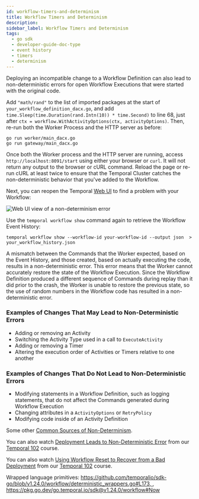 ```yaml
---
id: workflow-timers-and-determinism
title: Workflow Timers and Determinism
description: 
sidebar_label: Workflow Timers and Determinism
tags:
  - go sdk
  - developer-guide-doc-type
  - event history
  - timers
  - determinism
---
```




Deploying an incompatible change to a Workflow Definition can also lead to non-deterministic errors for open Workflow Executions that were started with the original code.

Add `"math/rand"` to the list of imported packages at the start of `your_workflow_definition_dacx.go`, and add `time.Sleep(time.Duration(rand.Intn(10)) * time.Second)` to line 68, just after `ctx = workflow.WithActivityOptions(ctx, activityOptions)`. Then, re-run both the Worker Process and the HTTP server as before:

```shell
go run worker/main_dacx.go
go run gateway/main_dacx.go
```

Once both the Worker process and the HTTP server are running, access `http://localhost:8091/start` using either your browser or `curl`. It will not return any output to the browser or cURL command. Reload the page or re-run cURL at least twice to ensure that the Temporal Cluster catches the non-deterministic behavior that you've added to the Workflow.

Next, you can reopen the Temporal [Web UI](http://localhost:8233/) to find a problem with your Workflow:

![Web UI view of a non-determinism error](/img/deterministic-failure.png)

Use the `temporal workflow show` command again to retrieve the Workflow Event History:

```shell
temporal workflow show --workflow-id your-workflow-id --output json  > your_workflow_history.json
```

A mismatch between the Commands that the Worker expected, based on the Event History, and those created, based on actually executing the code, results in a non-deterministic error. This error means that the Worker cannot accurately restore the state of the Workflow Execution. Since the Workflow Definition produced a different sequence of Commands during replay than it did prior to the crash, the Worker is unable to restore the previous state, so the use of random numbers in the Workflow code has resulted in a non-deterministic error.

### Examples of Changes That May Lead to Non-Deterministic Errors

* Adding or removing an Activity
* Switching the Activity Type used in a call to `ExecuteActivity`
* Adding or removing a Timer
* Altering the execution order of Activities or Timers relative to one another


### Examples of Changes That Do Not Lead to Non-Deterministic Errors

* Modifying statements in a Workflow Definition, such as logging statements, 
  that do not affect the Commands generated during Workflow Execution
* Changing attributes in a `ActivityOptions` or `RetryPolicy`
* Modifying code inside of an Activity Definition

Some other [Common Sources of Non-Determinism](https://github.com/temporalio/edu-102-go-content/blob/main/understanding-workflow-determinism/common-sources-non-determinism.md).

You can also watch [Deployment Leads to Non-Deterministic Error](https://www.youtube.com/embed/8DkMdaUu0vQ?rel=0&iv_load_policy=3&modestbranding=1&showse) from our [Temporal 102](https://learn.temporal.io/courses/temporal_102/go) course.


You can also watch [Using Workflow Reset to Recover from a Bad Deployment](https://www.youtube.com/embed/wKnGbukEppI?rel=0&iv_load_policy=3&modestbranding=1&showsearch=0&showinfo=0&wmode=transparent) from our [Temporal 102](https://learn.temporal.io/courses/temporal_102/go) course.

Wrapped language primitives: [https://github.com/temporalio/sdk-go/blob/v1.24.0/workflow/deterministic_wrappers.go#L173, ](https://pkg.go.dev/go.temporal.io/sdk@v1.24.0/workflow#Sleep), https://pkg.go.dev/go.temporal.io/sdk@v1.24.0/workflow#Now